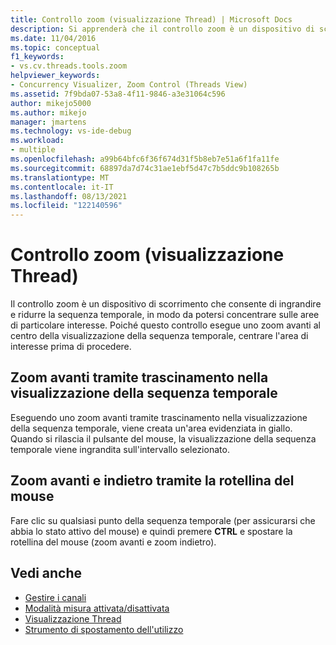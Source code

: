 ```yaml
---
title: Controllo zoom (visualizzazione Thread) | Microsoft Docs
description: Si apprenderà che il controllo zoom è un dispositivo di scorrimento che consente di ingrandire e ridurre la sequenza temporale in modo da potersi concentrare sulle aree di particolare interesse.
ms.date: 11/04/2016
ms.topic: conceptual
f1_keywords:
- vs.cv.threads.tools.zoom
helpviewer_keywords:
- Concurrency Visualizer, Zoom Control (Threads View)
ms.assetid: 7f9bda07-53a8-4f11-9846-a3e31064c596
author: mikejo5000
ms.author: mikejo
manager: jmartens
ms.technology: vs-ide-debug
ms.workload:
- multiple
ms.openlocfilehash: a99b64bfc6f36f674d31f5b8eb7e51a6f1fa11fe
ms.sourcegitcommit: 68897da7d74c31ae1ebf5d47c7b5ddc9b108265b
ms.translationtype: MT
ms.contentlocale: it-IT
ms.lasthandoff: 08/13/2021
ms.locfileid: "122140596"
---
```

# <a name="zoom-control-threads-view"></a>Controllo zoom (visualizzazione Thread)
Il controllo zoom è un dispositivo di scorrimento che consente di ingrandire e ridurre la sequenza temporale, in modo da potersi concentrare sulle aree di particolare interesse. Poiché questo controllo esegue uno zoom avanti al centro della visualizzazione della sequenza temporale, centrare l'area di interesse prima di procedere.

## <a name="zoom-in-by-dragging-in-the-timeline-view"></a>Zoom avanti tramite trascinamento nella visualizzazione della sequenza temporale
 Eseguendo uno zoom avanti tramite trascinamento nella visualizzazione della sequenza temporale, viene creata un'area evidenziata in giallo. Quando si rilascia il pulsante del mouse, la visualizzazione della sequenza temporale viene ingrandita sull'intervallo selezionato.

## <a name="zoom-in-and-out-by-using-the-mouse-wheel"></a>Zoom avanti e indietro tramite la rotellina del mouse
 Fare clic su qualsiasi punto della sequenza temporale (per assicurarsi che abbia lo stato attivo del mouse) e quindi premere **CTRL** e spostare la rotellina del mouse (zoom avanti e zoom indietro).

## <a name="see-also"></a>Vedi anche
- [Gestire i canali](../profiling/manage-channels.md)
- [Modalità misura attivata/disattivata](../profiling/measure-mode-on-off.md)
- [Visualizzazione Thread](../profiling/threads-view-parallel-performance.md)
- [Strumento di spostamento dell'utilizzo](../profiling/utilization-navigator.md)